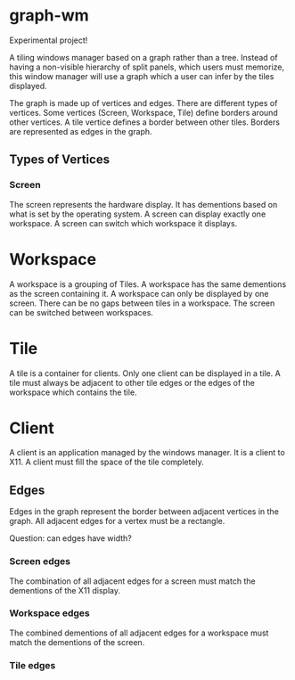 # graph-wm

Experimental project!

A tiling windows manager based on a graph rather than a tree. Instead of 
having a non-visible hierarchy of split panels, which users must memorize, 
this window manager will use a graph which a user can infer by the tiles 
displayed.

The graph is made up of vertices and edges. There are different types of
vertices. Some vertices (Screen, Workspace, Tile) define borders around other 
vertices. A tile vertice defines a border between other tiles. Borders are
represented as edges in the graph.

## Types of Vertices

### Screen

The screen represents the hardware display. It has dementions based on what is
set by the operating system. A screen can display exactly one workspace. A
screen can switch which workspace it displays.

# Workspace

A workspace is a grouping of Tiles. A workspace has the same dementions as the
screen containing it. A workspace can only be displayed by one screen. There 
can be no gaps between tiles in a workspace. The screen can be switched 
between workspaces.

# Tile

A tile is a container for clients. Only one client can be displayed in a tile.
A tile must always be adjacent to other tile edges or the edges of the 
workspace which contains the tile.

# Client

A client is an application managed by the windows manager. It is a client to
X11. A client must fill the space of the tile completely.

## Edges

Edges in the graph represent the border between adjacent vertices in the 
graph. All adjacent edges for a vertex must be a rectangle.

Question: can edges have width?

### Screen edges

The combination of all adjacent edges for a screen must match the dementions
of the X11 display.

### Workspace edges

The combined dementions of all adjacent edges for a workspace must match the
dementions of the screen.

### Tile edges


